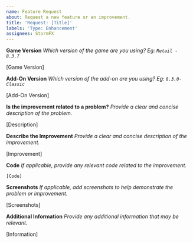 ```yaml
---
name: Feature Request
about: Request a new feature or an improvement.
title: 'Request: [Title]'
labels: 'Type: Enhancement'
assignees: StormFX
---
```


**Game Version**
_Which version of the game are you using? Eg: `Retail - 8.3.7`_

[Game Version]

**Add-On Version**
_Which version of the add-on are you using? Eg: `8.3.0-Classic`_

[Add-On Version]

**Is the improvement related to a problem?**
_Provide a clear and concise description of the problem._

[Description]

**Describe the Improvement**
_Provide a clear and concise description of the improvement._

[Improvement]

**Code**
_If applicable, provide any relevant code related to the improvement._

```text
[Code]
```

**Screenshots**
_If applicable, add screenshots to help demonstrate the problem or improvement._

[Screenshots]

**Additional Information**
_Provide any additional information that may be relevant._

[Information]
